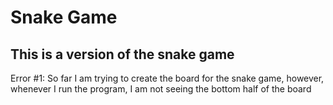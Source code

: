 # Snake Game

## This is a version of the snake game

Error #1: So far I am trying to create the board for the snake game, however, whenever I run the program, I am not seeing the bottom half of the board